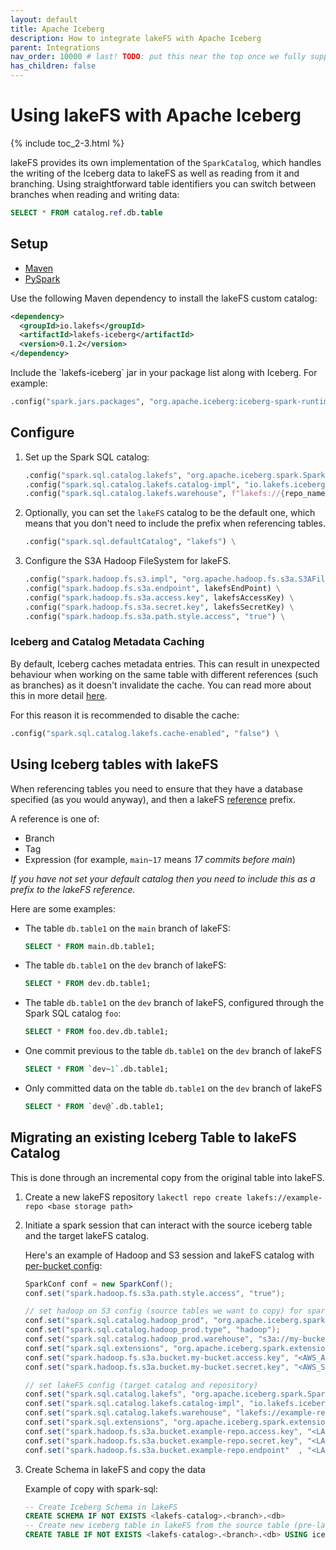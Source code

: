 ```yaml
---
layout: default
title: Apache Iceberg
description: How to integrate lakeFS with Apache Iceberg
parent: Integrations
nav_order: 10000 # last! TODO: put this near the top once we fully support Iceberg :)
has_children: false
---
```


# Using lakeFS with Apache Iceberg

{% include toc_2-3.html %}

lakeFS provides its own implementation of the `SparkCatalog`, which handles the writing of the Iceberg data to lakeFS as well as reading from it and branching. Using straightforward table identifiers you can switch between branches when reading and writing data: 

```sql
SELECT * FROM catalog.ref.db.table
```

## Setup

<div class="tabs">
  <ul>
    <li><a href="#maven">Maven</a></li>
    <li><a href="#pyspark">PySpark</a></li>
  </ul>
  <div markdown="1" id="maven">


Use the following Maven dependency to install the lakeFS custom catalog:

```xml
<dependency>
  <groupId>io.lakefs</groupId>
  <artifactId>lakefs-iceberg</artifactId>
  <version>0.1.2</version>
</dependency>
```

</div>
<div markdown="1" id="pyspark">
  Include the `lakefs-iceberg` jar in your package list along with Iceberg. For example: 

```python
.config("spark.jars.packages", "org.apache.iceberg:iceberg-spark-runtime-3.3_2.12:1.3.0,io.lakefs:lakefs-iceberg:0.1.2")
```  
</div>
</div>

## Configure

1. Set up the Spark SQL catalog: 

    ```python
    .config("spark.sql.catalog.lakefs", "org.apache.iceberg.spark.SparkCatalog") \
    .config("spark.sql.catalog.lakefs.catalog-impl", "io.lakefs.iceberg.LakeFSCatalog") \
    .config("spark.sql.catalog.lakefs.warehouse", f"lakefs://{repo_name}") \
    ```

2. Optionally, you can set the `lakeFS` catalog to be the default one, which means that you don't need to include the prefix when referencing tables. 

    ```python
    .config("spark.sql.defaultCatalog", "lakefs") \
    ```

3. Configure the S3A Hadoop FileSystem for lakeFS. 

    ```python
    .config("spark.hadoop.fs.s3.impl", "org.apache.hadoop.fs.s3a.S3AFileSystem") \
    .config("spark.hadoop.fs.s3a.endpoint", lakefsEndPoint) \
    .config("spark.hadoop.fs.s3a.access.key", lakefsAccessKey) \
    .config("spark.hadoop.fs.s3a.secret.key", lakefsSecretKey) \
    .config("spark.hadoop.fs.s3a.path.style.access", "true") \
    ```

### Iceberg and Catalog Metadata Caching

By default, Iceberg caches metadata entries. This can result in unexpected behaviour when working on the same table with different references (such as branches) as it doesn't invalidate the cache. You can read more about this in more detail [here](https://github.com/treeverse/lakefs-iceberg/issues/27).

For this reason it is recommended to disable the cache: 

```python
.config("spark.sql.catalog.lakefs.cache-enabled", "false") \
```

## Using Iceberg tables with lakeFS

When referencing tables you need to ensure that they have a database specified (as you would anyway), and then a lakeFS [reference](/understand/model.html#ref-expressions) prefix. 

A reference is one of: 

* Branch
* Tag
* Expression (for example, `main~17` means _17 commits before main_)

_If you have not set your default catalog then you need to include this as a prefix to the lakeFS reference._

Here are some examples: 

* The table `db.table1` on the `main` branch of lakeFS: 

    ```sql
    SELECT * FROM main.db.table1;
    ```

* The table `db.table1` on the `dev` branch of lakeFS: 

    ```sql
    SELECT * FROM dev.db.table1;
    ```

* The table `db.table1` on the `dev` branch of lakeFS, configured through the Spark SQL catalog `foo`: 

    ```sql
    SELECT * FROM foo.dev.db.table1;
    ```

* One commit previous to the table `db.table1` on the `dev` branch of lakeFS

    ```sql
    SELECT * FROM `dev~1`.db.table1;
    ```

* Only committed data on the table `db.table1` on the `dev` branch of lakeFS

    ```sql
    SELECT * FROM `dev@`.db.table1;
    ```

## Migrating an existing Iceberg Table to lakeFS Catalog

This is done through an incremental copy from the original table into lakeFS. 

1. Create a new lakeFS repository `lakectl repo create lakefs://example-repo <base storage path>`
2. Initiate a spark session that can interact with the source iceberg table and the target lakeFS catalog. 

    Here's an example of Hadoop and S3 session and lakeFS catalog with [per-bucket config](https://docs.cloudera.com/HDPDocuments/HDP3/HDP-3.1.4/bk_cloud-data-access/content/s3-per-bucket-configs.html): 

    ```java
    SparkConf conf = new SparkConf();
    conf.set("spark.hadoop.fs.s3a.path.style.access", "true");

    // set hadoop on S3 config (source tables we want to copy) for spark
    conf.set("spark.sql.catalog.hadoop_prod", "org.apache.iceberg.spark.SparkCatalog");
    conf.set("spark.sql.catalog.hadoop_prod.type", "hadoop");
    conf.set("spark.sql.catalog.hadoop_prod.warehouse", "s3a://my-bucket/warehouse/hadoop/");
    conf.set("spark.sql.extensions", "org.apache.iceberg.spark.extensions.IcebergSparkSessionExtensions");
    conf.set("spark.hadoop.fs.s3a.bucket.my-bucket.access.key", "<AWS_ACCESS_KEY>");
    conf.set("spark.hadoop.fs.s3a.bucket.my-bucket.secret.key", "<AWS_SECRET_KEY>");

    // set lakeFS config (target catalog and repository)
    conf.set("spark.sql.catalog.lakefs", "org.apache.iceberg.spark.SparkCatalog");
    conf.set("spark.sql.catalog.lakefs.catalog-impl", "io.lakefs.iceberg.LakeFSCatalog");
    conf.set("spark.sql.catalog.lakefs.warehouse", "lakefs://example-repo");
    conf.set("spark.sql.extensions", "org.apache.iceberg.spark.extensions.IcebergSparkSessionExtensions");
    conf.set("spark.hadoop.fs.s3a.bucket.example-repo.access.key", "<LAKEFS_ACCESS_KEY>");
    conf.set("spark.hadoop.fs.s3a.bucket.example-repo.secret.key", "<LAKEFS_SECRET_KEY>");
    conf.set("spark.hadoop.fs.s3a.bucket.example-repo.endpoint"  , "<LAKEFS_ENDPOINT>");
    ```

3. Create Schema in lakeFS and copy the data 

    Example of copy with spark-sql: 

    ```SQL
    -- Create Iceberg Schema in lakeFS
    CREATE SCHEMA IF NOT EXISTS <lakefs-catalog>.<branch>.<db>
    -- Create new iceberg table in lakeFS from the source table (pre-lakeFS)
    CREATE TABLE IF NOT EXISTS <lakefs-catalog>.<branch>.<db> USING iceberg AS SELECT * FROM <iceberg-original-table>
    ```
